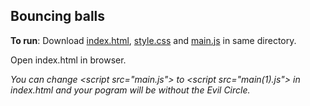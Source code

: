 Bouncing balls
---

**To run**: Download [index.html](https://github.com/VictoriaShyika/HTML_CSS_JS_Learning/blob/main/JS%20exercises/bouncing-balls/index.html), [style.css](https://github.com/VictoriaShyika/HTML_CSS_JS_Learning/blob/main/JS%20exercises/bouncing-balls/style.css) and [main.js](https://github.com/VictoriaShyika/HTML_CSS_JS_Learning/blob/main/JS%20exercises/bouncing-balls/main.js) in same directory.  

Open index.html in browser.

*You can change \<script src="main.js"></script> to \<script src="main(1).js"></script>  in index.html and your pogram will be without the Evil Circle.*
